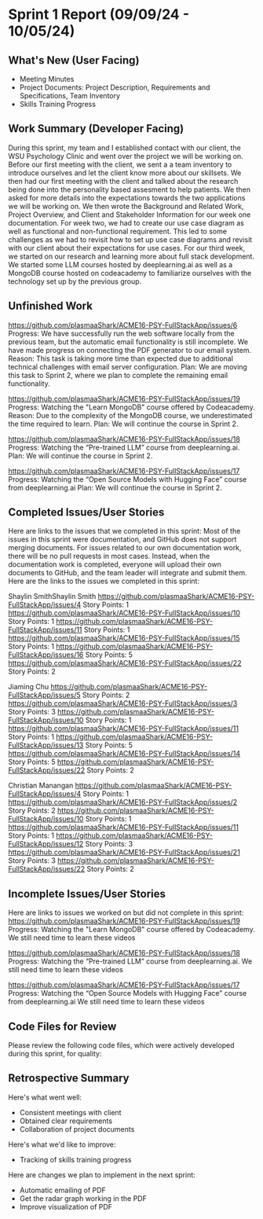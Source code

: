 # Sprint 1 Report (09/09/24 - 10/05/24)

## What's New (User Facing)
 * Meeting Minutes
 * Project Documents: Project Description, Requirements and Specifications, Team Inventory
 * Skills Training Progress
 
## Work Summary (Developer Facing)
During this sprint, my team and I established contact with our client, the WSU Psychology Clinic and went over the project we will be working on. Before our first meeting with the client, we sent a a team inventory to introduce ourselves and let the client know more about our skillsets. We then had our first meeting with the client and talked about the research being done into the personality based assesment to help patients. We then asked for more details into the expectations towards the two applications we will be working on. We then wrote the Background and Related Work, Project Overview, and Client and Stakeholder Information for our week one documentation. For week two, we had to create our use case diagram as well as functional and non-functional requirement. This led to some challenges as we had to revisit how to set up use case diagrams and revisit with our client about their expectations for use cases. For our third week, we started on our research and learning more about full stack development. We started some LLM courses hosted by deeplearning.ai as well as a MongoDB course hosted on codeacademy to familiarize ourselves with the technology set up by the previous group.

## Unfinished Work
https://github.com/plasmaaShark/ACME16-PSY-FullStackApp/issues/6
Progress: We have successfully run the web software locally from the previous team, but the automatic email functionality is still incomplete. We have made progress on connecting the PDF generator to our email system.
Reason: This task is taking more time than expected due to additional technical challenges with email server configuration.
Plan: We are moving this task to Sprint 2, where we plan to complete the remaining email functionality.

https://github.com/plasmaaShark/ACME16-PSY-FullStackApp/issues/19
Progress: Watching the "Learn MongoDB" course offered by Codeacademy.
Reason: Due to the complexity of the MongoDB course, we underestimated the time required to learn.
Plan: We will continue the course in Sprint 2.

https://github.com/plasmaaShark/ACME16-PSY-FullStackApp/issues/18
Progress: Watching the “Pre-trained LLM” course from deeplearning.ai.
Plan: We will continue the course in Sprint 2.

https://github.com/plasmaaShark/ACME16-PSY-FullStackApp/issues/17
Progress: Watching the “Open Source Models with Hugging Face” course from deeplearning.ai
Plan: We will continue the course in Sprint 2.

## Completed Issues/User Stories
Here are links to the issues that we completed in this sprint:
Most of the issues in this sprint were documentation, and GitHub does not support merging documents. For issues related to our own documentation work, there will be no pull requests in most cases. Instead, when the documentation work is completed, everyone will upload their own documents to GitHub, and the team leader will integrate and submit them.
Here are the links to the issues we completed in this sprint:

Shaylin SmithShaylin Smith
https://github.com/plasmaaShark/ACME16-PSY-FullStackApp/issues/4
Story Points: 1
https://github.com/plasmaaShark/ACME16-PSY-FullStackApp/issues/10
Story Points: 1
https://github.com/plasmaaShark/ACME16-PSY-FullStackApp/issues/11
Story Points: 1
https://github.com/plasmaaShark/ACME16-PSY-FullStackApp/issues/15
Story Points: 1
https://github.com/plasmaaShark/ACME16-PSY-FullStackApp/issues/16
Story Points: 5
https://github.com/plasmaaShark/ACME16-PSY-FullStackApp/issues/22
Story Points: 2

Jiaming Chu
https://github.com/plasmaaShark/ACME16-PSY-FullStackApp/issues/5
Story Points: 2
https://github.com/plasmaaShark/ACME16-PSY-FullStackApp/issues/3
Story Points: 3
https://github.com/plasmaaShark/ACME16-PSY-FullStackApp/issues/10
Story Points: 1
https://github.com/plasmaaShark/ACME16-PSY-FullStackApp/issues/11
Story Points: 1
https://github.com/plasmaaShark/ACME16-PSY-FullStackApp/issues/13
Story Points: 5
https://github.com/plasmaaShark/ACME16-PSY-FullStackApp/issues/14
Story Points: 5
https://github.com/plasmaaShark/ACME16-PSY-FullStackApp/issues/22
Story Points: 2

Christian Manangan
 https://github.com/plasmaaShark/ACME16-PSY-FullStackApp/issues/4
 Story Points: 1
 https://github.com/plasmaaShark/ACME16-PSY-FullStackApp/issues/2
 Story Points: 2
 https://github.com/plasmaaShark/ACME16-PSY-FullStackApp/issues/10
 Story Points: 1
https://github.com/plasmaaShark/ACME16-PSY-FullStackApp/issues/11
Story Points: 1
https://github.com/plasmaaShark/ACME16-PSY-FullStackApp/issues/12
Story Points: 3
https://github.com/plasmaaShark/ACME16-PSY-FullStackApp/issues/21
Story Points: 3
https://github.com/plasmaaShark/ACME16-PSY-FullStackApp/issues/22
Story Points: 2
 
 ## Incomplete Issues/User Stories
 Here are links to issues we worked on but did not complete in this sprint:
https://github.com/plasmaaShark/ACME16-PSY-FullStackApp/issues/19
Progress: Watching the "Learn MongoDB" course offered by Codeacademy.
We still need time to learn these videos

https://github.com/plasmaaShark/ACME16-PSY-FullStackApp/issues/18
Progress: Watching the “Pre-trained LLM” course from deeplearning.ai.
We still need time to learn these videos

https://github.com/plasmaaShark/ACME16-PSY-FullStackApp/issues/17
Progress: Watching the “Open Source Models with Hugging Face” course from deeplearning.ai
We still need time to learn these videos

## Code Files for Review
Please review the following code files, which were actively developed during this sprint, for quality:

## Retrospective Summary
Here's what went well:
  * Consistent meetings with client
  * Obtained clear requirements
  * Collaboration of project documents
 
Here's what we'd like to improve:
   * Tracking of skills training progress
  
Here are changes we plan to implement in the next sprint:
   * Automatic emailing of PDF
   * Get the radar graph working in the PDF
   * Improve visualization of PDF
